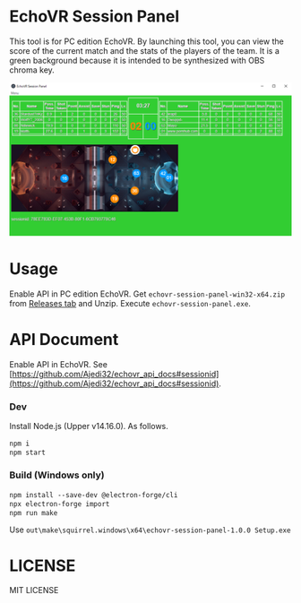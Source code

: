 # EchoVR Session Panel
This tool is for PC edition EchoVR. By launching this tool, you can view the score of the current match and the stats of the players of the team. It is a green background because it is intended to be synthesized with OBS chroma key.

![sample.png](./sample.png)

# Usage
Enable API in PC edition EchoVR.
Get `echovr-session-panel-win32-x64.zip` from [Releases tab](https://github.com/sifue/echovr-session-panel/releases) and Unzip.
Execute `echovr-session-panel.exe`.

# API Document
Enable API in EchoVR.
See [https://github.com/Ajedi32/echovr_api_docs#sessionid](https://github.com/Ajedi32/echovr_api_docs#sessionid).

### Dev
Install Node.js (Upper v14.16.0). As follows.

```
npm i
npm start
```

### Build (Windows only)

```
npm install --save-dev @electron-forge/cli
npx electron-forge import
npm run make
```

Use `out\make\squirrel.windows\x64\echovr-session-panel-1.0.0 Setup.exe`

# LICENSE
MIT LICENSE